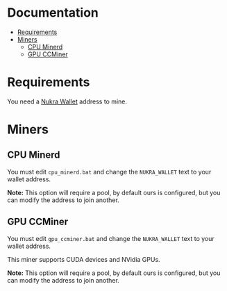 # Documentation <!-- omit in toc -->

- [Requirements](#requirements)
- [Miners](#miners)
  - [CPU Minerd](#cpu-minerd)
  - [GPU CCMiner](#gpu-ccminer)

# Requirements

You need a [Nukra Wallet](https://github.com/NukraNetwork/nukra-wallet) address to mine.

# Miners

## CPU Minerd

You must edit `cpu_minerd.bat` and change the `NUKRA_WALLET` text to your wallet address.

**Note:** This option will require a pool, by default ours is configured, but you can modify the address to join another.

## GPU CCMiner

You must edit `gpu_ccminer.bat` and change the `NUKRA_WALLET` text to your wallet address.

This miner supports CUDA devices and NVidia GPUs.

**Note:** This option will require a pool, by default ours is configured, but you can modify the address to join another.

